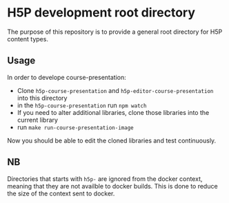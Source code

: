 # H5P development root directory

The purpose of this repository is to provide a general root directory for H5P content types.

## Usage

In order to develope course-presentation:

* Clone `h5p-course-presentation`  and `h5p-editor-course-presentation` into this directory
* in the `h5p-course-presentation` run `npm watch`
* If you need to alter additional libraries, clone those libraries into the current library
* run `make run-course-presentation-image`

Now you should be able to edit the cloned libraries and test continuously.

## NB

Directories that starts with `h5p-` are ignored from the docker context, meaning that they are not availble to docker builds. This is done to reduce the size of the context sent to docker.
